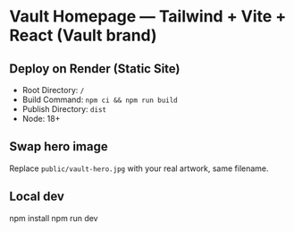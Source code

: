 # Vault Homepage — Tailwind + Vite + React (Vault brand)

## Deploy on Render (Static Site)
- Root Directory: `/`
- Build Command: `npm ci && npm run build`
- Publish Directory: `dist`
- Node: 18+

## Swap hero image
Replace `public/vault-hero.jpg` with your real artwork, same filename.

## Local dev
npm install
npm run dev
